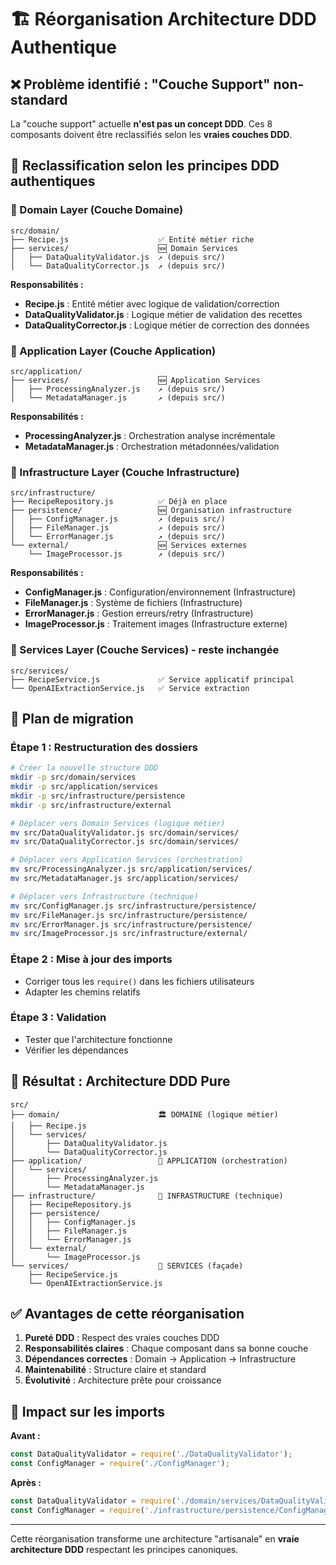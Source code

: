 # 🏗️ Réorganisation Architecture DDD Authentique

## ❌ Problème identifié : "Couche Support" non-standard

La "couche support" actuelle **n'est pas un concept DDD**. Ces 8 composants doivent être reclassifiés selon les **vraies couches DDD**.

## 🎯 Reclassification selon les principes DDD authentiques

### **📁 Domain Layer (Couche Domaine)**
```
src/domain/
├── Recipe.js                    ✅ Entité métier riche
├── services/                    🆕 Domain Services
│   ├── DataQualityValidator.js  ↗️ (depuis src/)
│   └── DataQualityCorrector.js  ↗️ (depuis src/)
```

**Responsabilités :**
- **Recipe.js** : Entité métier avec logique de validation/correction
- **DataQualityValidator.js** : Logique métier de validation des recettes
- **DataQualityCorrector.js** : Logique métier de correction des données

### **📁 Application Layer (Couche Application)**
```
src/application/
├── services/                    🆕 Application Services  
│   ├── ProcessingAnalyzer.js    ↗️ (depuis src/)
│   └── MetadataManager.js       ↗️ (depuis src/)
```

**Responsabilités :**
- **ProcessingAnalyzer.js** : Orchestration analyse incrémentale
- **MetadataManager.js** : Orchestration métadonnées/validation

### **📁 Infrastructure Layer (Couche Infrastructure)**
```
src/infrastructure/
├── RecipeRepository.js          ✅ Déjà en place
├── persistence/                 🆕 Organisation infrastructure
│   ├── ConfigManager.js         ↗️ (depuis src/)
│   ├── FileManager.js           ↗️ (depuis src/)
│   └── ErrorManager.js          ↗️ (depuis src/)
└── external/                    🆕 Services externes
    └── ImageProcessor.js        ↗️ (depuis src/)
```

**Responsabilités :**
- **ConfigManager.js** : Configuration/environnement (Infrastructure)
- **FileManager.js** : Système de fichiers (Infrastructure)
- **ErrorManager.js** : Gestion erreurs/retry (Infrastructure)
- **ImageProcessor.js** : Traitement images (Infrastructure externe)

### **📁 Services Layer (Couche Services) - reste inchangée**
```
src/services/
├── RecipeService.js             ✅ Service applicatif principal
└── OpenAIExtractionService.js   ✅ Service extraction
```

## 🔄 Plan de migration

### **Étape 1 : Restructuration des dossiers**
```bash
# Créer la nouvelle structure DDD
mkdir -p src/domain/services
mkdir -p src/application/services  
mkdir -p src/infrastructure/persistence
mkdir -p src/infrastructure/external

# Déplacer vers Domain Services (logique métier)
mv src/DataQualityValidator.js src/domain/services/
mv src/DataQualityCorrector.js src/domain/services/

# Déplacer vers Application Services (orchestration)
mv src/ProcessingAnalyzer.js src/application/services/
mv src/MetadataManager.js src/application/services/

# Déplacer vers Infrastructure (technique)
mv src/ConfigManager.js src/infrastructure/persistence/
mv src/FileManager.js src/infrastructure/persistence/
mv src/ErrorManager.js src/infrastructure/persistence/
mv src/ImageProcessor.js src/infrastructure/external/
```

### **Étape 2 : Mise à jour des imports**
- Corriger tous les `require()` dans les fichiers utilisateurs
- Adapter les chemins relatifs

### **Étape 3 : Validation**
- Tester que l'architecture fonctionne
- Vérifier les dépendances

## 🎯 Résultat : Architecture DDD Pure

```
src/
├── domain/                      🏛️ DOMAINE (logique métier)
│   ├── Recipe.js
│   └── services/
│       ├── DataQualityValidator.js
│       └── DataQualityCorrector.js
├── application/                 🎯 APPLICATION (orchestration)
│   └── services/
│       ├── ProcessingAnalyzer.js
│       └── MetadataManager.js
├── infrastructure/              🔧 INFRASTRUCTURE (technique)
│   ├── RecipeRepository.js
│   ├── persistence/
│   │   ├── ConfigManager.js
│   │   ├── FileManager.js
│   │   └── ErrorManager.js
│   └── external/
│       └── ImageProcessor.js
└── services/                    🚀 SERVICES (façade)
    ├── RecipeService.js
    └── OpenAIExtractionService.js
```

## ✅ Avantages de cette réorganisation

1. **Pureté DDD** : Respect des vraies couches DDD
2. **Responsabilités claires** : Chaque composant dans sa bonne couche
3. **Dépendances correctes** : Domain → Application → Infrastructure  
4. **Maintenabilité** : Structure claire et standard
5. **Évolutivité** : Architecture prête pour croissance

## 🚨 Impact sur les imports

**Avant :**
```javascript
const DataQualityValidator = require('./DataQualityValidator');
const ConfigManager = require('./ConfigManager');
```

**Après :**
```javascript
const DataQualityValidator = require('./domain/services/DataQualityValidator');
const ConfigManager = require('./infrastructure/persistence/ConfigManager');
```

---

Cette réorganisation transforme une architecture "artisanale" en **vraie architecture DDD** respectant les principes canoniques.
